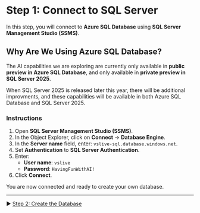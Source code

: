 # Step 1: Connect to SQL Server

In this step, you will connect to **Azure SQL Database** using **SQL Server Management Studio (SSMS)**.

## Why Are We Using Azure SQL Database?

The AI capabilities we are exploring are currently only available in **public preview in Azure SQL Database**,
and only available in **private preview in SQL Server 2025**.

When SQL Server 2025 is released later this year, there will be additional improvments, and these capabilities will be available in both Azure SQL Database and SQL Server 2025.

### Instructions

1. Open **SQL Server Management Studio (SSMS)**.
2. In the Object Explorer, click on **Connect** → **Database Engine**.
3. In the **Server name** field, enter: `vslive-sql.database.windows.net`.
4. Set **Authentication** to **SQL Server Authentication**.
5. Enter:
   - **User name**: `vslive`
   - **Password**: `HavingFunWithAI!`
6. Click **Connect**.

You are now connected and ready to create your own database.

___

▶ [Step 2: Create the Database](https://github.com/lennilobel/sql2022-workshop-hol-vegas2025/blob/master/HOL/4.%20AI%20Features/1.%20Vector%20Search/2.%20Create%20the%20Database.md)
